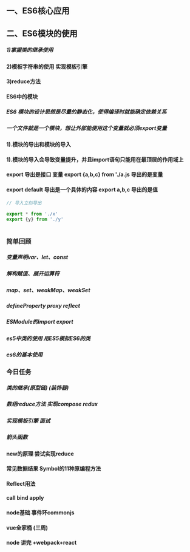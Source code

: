 ## 一、ES6核心应用
## 二、ES6模块的使用
##### 1)掌握类的继承使用
#### 2)模板字符串的使用 实现模板引擎
#### 3)reduce方法

#### ES6中的模块

##### ES6 模块的设计思想是尽量的静态化，使得编译时就能确定依赖关系
##### 一个文件就是一个模块，想让外部能使用这个变量就必须export变量

#### 1).模块的导出和模块的导入

#### 1).模块的导入会导致变量提升，并且import语句只能用在最顶层的作用域上
#### export 导出是接口 变量   export {a,b,c}  from './a.js 导出的是变量
#### export default 导出是一个具体的内容  export a,b,c 导出的是值

```javascript
// 导入立刻导出

export * from './x'
export {y} from './y'



```

### 简单回顾
##### 变量声明var、let、const
##### 解构赋值、展开运算符
##### map、set、weakMap、weakSet
##### defineProperty proxy reflect
##### ESModule的import export
##### es5中类的使用 用ES5模拟ES6的类
#####  es6的基本使用

### 今日任务
##### 类的继承(原型链) (装饰器)
##### 数组reduce方法 实现compose redux
##### 实现模板引擎  面试
##### 箭头函数
#### new的原理  尝试实现reduce



#### 常见数据结果  Symbol的11种原编程方法
#### Reflect用法
#### call bind apply

#### node基础  事件环commonjs

#### vue全家桶 (三周)
#### node 讲完  +webpack+react